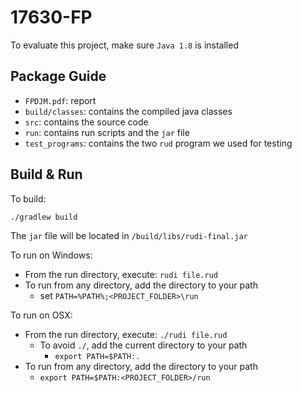# 17630-FP

To evaluate this project, make sure `Java 1.8` is installed

## Package Guide

- `FPDJM.pdf`: report
- `build/classes`: contains the compiled java classes
- `src`: contains the source code
- `run`: contains run scripts and the `jar` file
- `test_programs`: contains the two `rud` program we used for testing

## Build & Run

To build:

```
./gradlew build
```

The `jar` file will be located in `/build/libs/rudi-final.jar`

To run on Windows:

- From the run directory, execute: `rudi file.rud`
- To run from any directory, add the directory to your path
	- set `PATH=%PATH%;<PROJECT_FOLDER>\run`

To run on OSX:

- From the run directory, execute: `./rudi file.rud`
	- To avoid `./`, add the current directory to your path
		- `export PATH=$PATH:.`
- To run from any directory, add the directory to your path
	- `export PATH=$PATH:<PROJECT_FOLDER>/run`